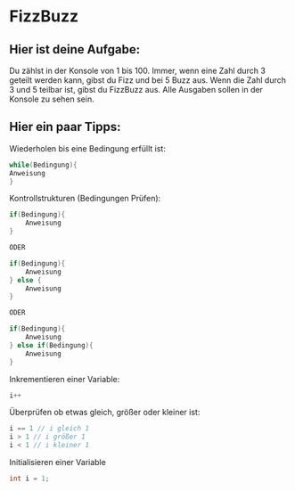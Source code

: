 # FizzBuzz

## Hier ist deine Aufgabe:

Du zählst in der Konsole von 1 bis 100. Immer, wenn eine Zahl durch 3 geteilt werden kann, gibst du Fizz und bei 5 Buzz aus. 
Wenn die Zahl durch 3 und 5 teilbar ist, gibst du FizzBuzz aus. Alle Ausgaben sollen in der Konsole zu sehen sein.

## Hier ein paar Tipps:

Wiederholen bis eine Bedingung erfüllt ist:

```java
while(Bedingung){
Anweisung
}
```

Kontrollstrukturen (Bedingungen Prüfen):

```java
if(Bedingung){
    Anweisung
}

ODER

if(Bedingung){
    Anweisung
} else {
    Anweisung
}

ODER

if(Bedingung){
    Anweisung
} else if(Bedingung){
    Anweisung
}
```

Inkrementieren einer Variable:

```java
i++
```

Überprüfen ob etwas gleich, größer oder kleiner ist:

```java
i == 1 // i gleich 1
i > 1 // i größer 1
i < 1 // i kleiner 1
```

Initialisieren einer Variable

```java
int i = 1;
```